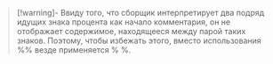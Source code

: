 >[!warning]- Ввиду того, что сборщик интерпретирует два подряд идущих знака процента как начало комментария, он не отображает содержимое, находящееся между парой таких знаков. Поэтому, чтобы избежать этого, вместо использования \%\% везде применяется \% \%.